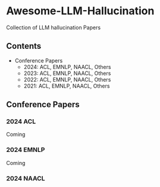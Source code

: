# Awesome-LLM-Hallucination
Collection of LLM hallucination Papers

## Contents
- Conference Papers
	- 2024: ACL, EMNLP, NAACL, Others
	- 2023: ACL, EMNLP, NAACL, Others
	- 2022: ACL, EMNLP, NAACL, Others
	- 2021: ACL, EMNLP, NAACL, Others

## Conference Papers
### 2024 ACL
Coming
### 2024 EMNLP
Coming
### 2024 NAACL

<!--stackedit_data:
eyJoaXN0b3J5IjpbLTY2NjQwMzczMyw5Mjc3OTcxMTgsMjEyMD
A0MjE1MCwtNTExNzc4NjQ5LDIwNDk5MjE0OTMsLTQ4MDc4OTk3
MiwtMTExODU5NzI5Nl19
-->